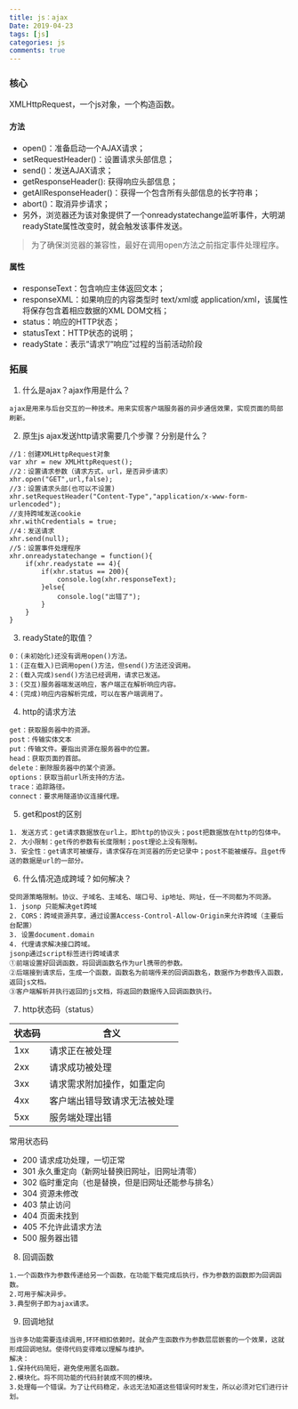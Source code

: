 ```yaml
---
title: js：ajax
Date: 2019-04-23
tags: [js]
categories: js
comments: true
---
```


### 核心
XMLHttpRequest，一个js对象，一个构造函数。
#### 方法
- open()：准备启动一个AJAX请求；
- setRequestHeader()：设置请求头部信息；
- send()：发送AJAX请求；
- getResponseHeader(): 获得响应头部信息；
- getAllResponseHeader()：获得一个包含所有头部信息的长字符串；
- abort()：取消异步请求；
- 另外，浏览器还为该对象提供了一个onreadystatechange监听事件，大明湖readyState属性改变时，就会触发该事件发送。
> 为了确保浏览器的兼容性，最好在调用open方法之前指定事件处理程序。
#### 属性
- responseText：包含响应主体返回文本；
- responseXML：如果响应的内容类型时 text/xml或 application/xml，该属性将保存包含着相应数据的XML DOM文档；
- status：响应的HTTP状态；
- statusText：HTTP状态的说明；
- readyState：表示“请求”/“响应”过程的当前活动阶段

### 拓展
1. 什么是ajax？ajax作用是什么？ 
```
ajax是用来与后台交互的一种技术。用来实现客户端服务器的异步通信效果，实现页面的局部刷新。
```
2. 原生js ajax发送http请求需要几个步骤？分别是什么？
```
//1：创建XMLHttpRequest对象
var xhr = new XMLHttpRequest();
//2：设置请求参数（请求方式，url，是否异步请求）
xhr.open("GET",url,false);
//3：设置请求头部(也可以不设置)
xhr.setRequestHeader("Content-Type","application/x-www-form-urlencoded");
//支持跨域发送cookie
xhr.withCredentials = true;
//4：发送请求
xhr.send(null);
//5：设置事件处理程序
xhr.onreadystatechange = function(){
    if(xhr.readystate == 4){
        if(xhr.status == 200){
            console.log(xhr.responseText);
        }else{
            console.log("出错了");
        }
    }
}
```
3. readyState的取值？

```
0：(未初始化)还没有调用open()方法。
1：(正在载入)已调用open()方法，但send()方法还没调用。
2：(载入完成)send()方法已经调用，请求已发送。
3：(交互)服务器端发送响应，客户端正在解析响应内容。
4：(完成)响应内容解析完成，可以在客户端调用了。
```
4. http的请求方法

```
get：获取服务器中的资源。
post：传输实体文本
put：传输文件。要指出资源在服务器中的位置。
head：获取页面的首部。
delete：删除服务器中的某个资源。
options：获取当前url所支持的方法。
trace：追踪路径。
connect：要求用隧道协议连接代理。
```
5. get和post的区别

```
1. 发送方式：get请求数据放在url上，即http的协议头；post把数据放在http的包体中。
2. 大小限制：get传的参数有长度限制；post理论上没有限制。
3. 安全性：get请求可被缓存，请求保存在浏览器的历史记录中；post不能被缓存。且get传送的数据是url的一部分。
```

6. 什么情况造成跨域？如何解决？
```
受同源策略限制。协议、子域名、主域名、端口号、ip地址、网址，任一不同都为不同源。
1. jsonp 只能解决get跨域
2. CORS：跨域资源共享，通过设置Access-Control-Allow-Origin来允许跨域（主要后台配置）
3. 设置document.domain
4. 代理请求解决接口跨域。
jsonp通过script标签进行跨域请求
①前端设置好回调函数，将回调函数名作为url携带的参数。
②后端接到请求后，生成一个函数，函数名为前端传来的回调函数名，数据作为参数传入函数，返回js文档。
③客户端解析并执行返回的js文档，将返回的数据传入回调函数执行。
```
7. http状态码（status）

状态码 | 含义
---|---
1xx | 请求正在被处理
2xx | 请求成功被处理
3xx | 请求需求附加操作，如重定向
4xx | 客户端出错导致请求无法被处理
5xx | 服务端处理出错

常用状态码
- 200  请求成功处理，一切正常
- 301  永久重定向（新网址替换旧网址，旧网址清零）
- 302  临时重定向（也是替换，但是旧网址还能参与排名）
- 304  资源未修改
- 403  禁止访问
- 404  页面未找到
- 405  不允许此请求方法
- 500  服务器出错

8. 回调函数  
```
1.一个函数作为参数传递给另一个函数，在功能下载完成后执行，作为参数的函数即为回调函数。
2.可用于解决异步。
3.典型例子即为ajax请求。
```

9. 回调地狱
```
当许多功能需要连续调用,环环相扣依赖时。就会产生函数作为参数层层嵌套的一个效果，这就形成回调地狱。使得代码变得难以理解与维护。
解决：
1.保持代码简短，避免使用匿名函数。
2.模块化。将不同功能的代码封装成不同的模块。
3.处理每一个错误。为了让代码稳定，永远无法知道这些错误何时发生，所以必须对它们进行计划。
```
